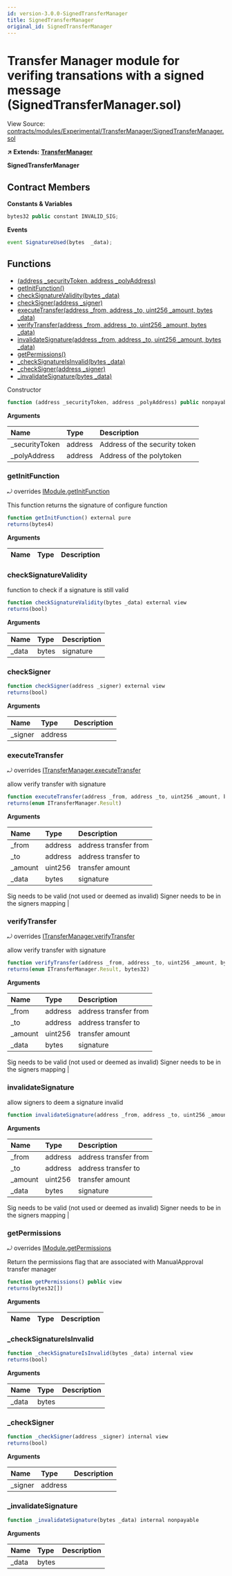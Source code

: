 ```yaml
---
id: version-3.0.0-SignedTransferManager
title: SignedTransferManager
original_id: SignedTransferManager
---
```


# Transfer Manager module for verifing transations with a signed message \(SignedTransferManager.sol\)

View Source: [contracts/modules/Experimental/TransferManager/SignedTransferManager.sol](https://github.com/remon-nashid/polymath-core/tree/0c5593835be9dcec69d8de5b12eb17bc7cd77adc/contracts/modules/Experimental/TransferManager/SignedTransferManager.sol)

**↗ Extends:** [**TransferManager**](transfermanager.md)

**SignedTransferManager**

## Contract Members

**Constants & Variables**

```javascript
bytes32 public constant INVALID_SIG;
```

**Events**

```javascript
event SignatureUsed(bytes  _data);
```

## Functions

* [\(address \_securityToken, address \_polyAddress\)](signedtransfermanager.md)
* [getInitFunction\(\)](signedtransfermanager.md#getinitfunction)
* [checkSignatureValidity\(bytes \_data\)](signedtransfermanager.md#checksignaturevalidity)
* [checkSigner\(address \_signer\)](signedtransfermanager.md#checksigner)
* [executeTransfer\(address \_from, address \_to, uint256 \_amount, bytes \_data\)](signedtransfermanager.md#executetransfer)
* [verifyTransfer\(address \_from, address \_to, uint256 \_amount, bytes \_data\)](signedtransfermanager.md#verifytransfer)
* [invalidateSignature\(address \_from, address \_to, uint256 \_amount, bytes \_data\)](signedtransfermanager.md#invalidatesignature)
* [getPermissions\(\)](signedtransfermanager.md#getpermissions)
* [\_checkSignatureIsInvalid\(bytes \_data\)](signedtransfermanager.md#_checksignatureisinvalid)
* [\_checkSigner\(address \_signer\)](signedtransfermanager.md#_checksigner)
* [\_invalidateSignature\(bytes \_data\)](signedtransfermanager.md#_invalidatesignature)

Constructor

```javascript
function (address _securityToken, address _polyAddress) public nonpayable Module
```

**Arguments**

| Name | Type | Description |
| :--- | :--- | :--- |
| \_securityToken | address | Address of the security token |
| \_polyAddress | address | Address of the polytoken |

### getInitFunction

⤾ overrides [IModule.getInitFunction](imodule.md#getinitfunction)

This function returns the signature of configure function

```javascript
function getInitFunction() external pure
returns(bytes4)
```

**Arguments**

| Name | Type | Description |
| :--- | :--- | :--- |


### checkSignatureValidity

function to check if a signature is still valid

```javascript
function checkSignatureValidity(bytes _data) external view
returns(bool)
```

**Arguments**

| Name | Type | Description |
| :--- | :--- | :--- |
| \_data | bytes | signature |

### checkSigner

```javascript
function checkSigner(address _signer) external view
returns(bool)
```

**Arguments**

| Name | Type | Description |
| :--- | :--- | :--- |
| \_signer | address |  |

### executeTransfer

⤾ overrides [ITransferManager.executeTransfer](itransfermanager.md#executetransfer)

allow verify transfer with signature

```javascript
function executeTransfer(address _from, address _to, uint256 _amount, bytes _data) external nonpayable onlySecurityToken 
returns(enum ITransferManager.Result)
```

**Arguments**

| Name | Type | Description |
| :--- | :--- | :--- |
| \_from | address | address transfer from |
| \_to | address | address transfer to |
| \_amount | uint256 | transfer amount |
| \_data | bytes | signature |

Sig needs to be valid \(not used or deemed as invalid\) Signer needs to be in the signers mapping \|

### verifyTransfer

⤾ overrides [ITransferManager.verifyTransfer](itransfermanager.md#verifytransfer)

allow verify transfer with signature

```javascript
function verifyTransfer(address _from, address _to, uint256 _amount, bytes _data) public view
returns(enum ITransferManager.Result, bytes32)
```

**Arguments**

| Name | Type | Description |
| :--- | :--- | :--- |
| \_from | address | address transfer from |
| \_to | address | address transfer to |
| \_amount | uint256 | transfer amount |
| \_data | bytes | signature |

Sig needs to be valid \(not used or deemed as invalid\) Signer needs to be in the signers mapping \|

### invalidateSignature

allow signers to deem a signature invalid

```javascript
function invalidateSignature(address _from, address _to, uint256 _amount, bytes _data) external nonpayable
```

**Arguments**

| Name | Type | Description |
| :--- | :--- | :--- |
| \_from | address | address transfer from |
| \_to | address | address transfer to |
| \_amount | uint256 | transfer amount |
| \_data | bytes | signature |

Sig needs to be valid \(not used or deemed as invalid\) Signer needs to be in the signers mapping \|

### getPermissions

⤾ overrides [IModule.getPermissions](imodule.md#getpermissions)

Return the permissions flag that are associated with ManualApproval transfer manager

```javascript
function getPermissions() public view
returns(bytes32[])
```

**Arguments**

| Name | Type | Description |
| :--- | :--- | :--- |


### \_checkSignatureIsInvalid

```javascript
function _checkSignatureIsInvalid(bytes _data) internal view
returns(bool)
```

**Arguments**

| Name | Type | Description |
| :--- | :--- | :--- |
| \_data | bytes |  |

### \_checkSigner

```javascript
function _checkSigner(address _signer) internal view
returns(bool)
```

**Arguments**

| Name | Type | Description |
| :--- | :--- | :--- |
| \_signer | address |  |

### \_invalidateSignature

```javascript
function _invalidateSignature(bytes _data) internal nonpayable
```

**Arguments**

| Name | Type | Description |
| :--- | :--- | :--- |
| \_data | bytes |  |


